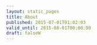 ```yaml
---
layout: static_pages
title: About
published: 2015-07-01T01:02:03
valid_until: 2015-08-01T00:00:00
draft: falseW
---
```

